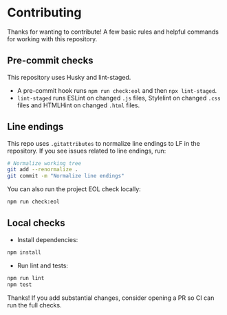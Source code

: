 # Contributing

Thanks for wanting to contribute! A few basic rules and helpful commands for working with this repository.

## Pre-commit checks
This repository uses Husky and lint-staged.
- A pre-commit hook runs `npm run check:eol` and then `npx lint-staged`.
- `lint-staged` runs ESLint on changed `.js` files, Stylelint on changed `.css` files and HTMLHint on changed `.html` files.

## Line endings
This repo uses `.gitattributes` to normalize line endings to LF in the repository. If you see issues related to line endings, run:

```bash
# Normalize working tree
git add --renormalize .
git commit -m "Normalize line endings"
```

You can also run the project EOL check locally:

```bash
npm run check:eol
```

## Local checks
- Install dependencies:

```bash
npm install
```

- Run lint and tests:

```bash
npm run lint
npm test
```

Thanks! If you add substantial changes, consider opening a PR so CI can run the full checks.
